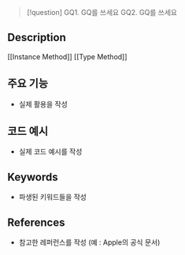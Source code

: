 >[!question]
>GQ1. GQ를 쓰세요
>GQ2. GQ를 쓰세요

## Description
[[Instance Method]]
[[Type Method]]
## 주요 기능
+ 실제 활용을 작성

## 코드 예시
+ 실제 코드 예시를 작성

## Keywords
+ 파생된 키워드들을 작성

## References
- 참고한 레퍼런스를 작성 (예 : Apple의 공식 문서)